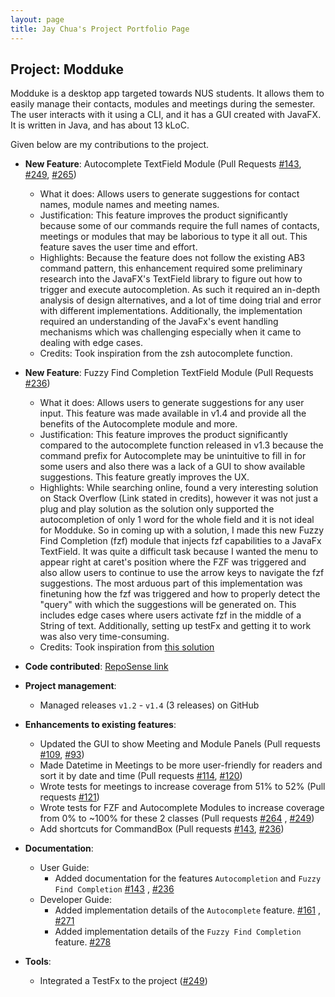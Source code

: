 ```yaml
---
layout: page
title: Jay Chua's Project Portfolio Page
---
```


## Project: Modduke

Modduke is a desktop app targeted towards NUS students. It allows them to easily manage their contacts, modules and meetings during the semester. The user interacts with it using a CLI, and it has a GUI created with JavaFX. It is written in Java, and has about 13 kLoC.

Given below are my contributions to the project.

* **New Feature**: Autocomplete TextField Module (Pull Requests [\#143](https://github.com/AY2021S1-CS2103-F10-2/tp/pull/143), [\#249](https://github.com/AY2021S1-CS2103-F10-2/tp/pull/249), [\#265](https://github.com/AY2021S1-CS2103-F10-2/tp/pull/265))
  * What it does: Allows users to generate suggestions for contact names, module names and meeting names.
  * Justification: This feature improves the product significantly because some of our commands require the full names of contacts, meetings or modules
  that may be laborious to type it all out. This feature saves the user time and effort.
  * Highlights: Because the feature does not follow the existing AB3 command pattern, this enhancement required some preliminary research into the JavaFX's
  TextField library to figure out how to trigger and execute autocompletion. As such it required an in-depth analysis of design alternatives, and a lot of time
  doing trial and error with different implementations. Additionally, the implementation required an understanding of the JavaFx's event handling mechanisms which
  was challenging especially when it came to dealing with edge cases.
  * Credits: Took inspiration from the zsh autocomplete function.

* **New Feature**: Fuzzy Find Completion TextField Module (Pull Requests [\#236](https://github.com/AY2021S1-CS2103-F10-2/tp/pull/236))
  * What it does: Allows users to generate suggestions for any user input. This feature was made available in v1.4 and provide all the benefits of the Autocomplete module and more.
  * Justification: This feature improves the product significantly compared to the autocomplete function released in v1.3 because the command prefix for Autocomplete may be unintuitive to fill in for some users
  and also there was a lack of a GUI to show available suggestions. This feature greatly improves the UX.
  * Highlights: While searching online, found a very interesting solution on Stack Overflow (Link stated in credits), however it was not just a plug and play solution as the solution only supported
  the autocompletion of only 1 word for the whole field and it is not ideal for Modduke. So in coming up with a solution, I made this new Fuzzy Find Completion (fzf) module that injects fzf capabilities to a JavaFx TextField.
  It was quite a difficult task because I wanted the menu to appear right at caret's position where the FZF was triggered and also allow users to continue to use the arrow keys to navigate the fzf suggestions. The most arduous part of this implementation
  was finetuning how the fzf was triggered and how to properly detect the "query" with which the suggestions will be generated on. This includes edge cases where users activate fzf in the middle of a String of text.
  Additionally, setting up testFx and getting it to work was also very time-consuming.
  * Credits: Took inspiration from [this solution](https://stackoverflow.com/questions/36861056/javafx-textfield-auto-suggestions)

* **Code contributed**: [RepoSense link](https://nus-cs2103-ay2021s1.github.io/tp-dashboard/#breakdown=true&search=nopenotj&sort=groupTitle&sortWithin=title&since=2020-08-14&timeframe=commit&mergegroup=&groupSelect=groupByRepos&checkedFileTypes=docs~functional-code~test-code~other)

* **Project management**:
  * Managed releases `v1.2` - `v1.4` (3 releases) on GitHub

* **Enhancements to existing features**:
  * Updated the GUI to show Meeting and Module Panels (Pull requests [\#109](https://github.com/AY2021S1-CS2103-F10-2/tp/pull/109), [\#93](https://github.com/AY2021S1-CS2103-F10-2/tp/pull/93))
  * Made Datetime in Meetings to be more user-friendly for readers and sort it by date and time (Pull requests [\#114](https://github.com/AY2021S1-CS2103-F10-2/tp/pull/114), [\#120](https://github.com/AY2021S1-CS2103-F10-2/tp/pull/120))
  * Wrote tests for meetings to increase coverage from 51% to 52% (Pull requests [\#121](https://github.com/AY2021S1-CS2103-F10-2/tp/pull/121))
  * Wrote tests for FZF and Autocomplete Modules to increase coverage from 0% to ~100% for these 2 classes (Pull requests [\#264](https://github.com/AY2021S1-CS2103-F10-2/tp/pull/264) , [\#249](https://github.com/AY2021S1-CS2103-F10-2/tp/pull/249))
  * Add shortcuts for CommandBox (Pull requests [\#143](https://github.com/AY2021S1-CS2103-F10-2/tp/pull/143), [\#236](https://github.com/AY2021S1-CS2103-F10-2/tp/pull/236))

* **Documentation**:
  * User Guide:
    * Added documentation for the features `Autocompletion` and `Fuzzy Find Completion` [\#143](https://github.com/AY2021S1-CS2103-F10-2/tp/pull/143) , [\#236](https://github.com/AY2021S1-CS2103-F10-2/tp/pull/236)
  * Developer Guide:
    * Added implementation details of the `Autocomplete` feature. [\#161](https://github.com/AY2021S1-CS2103-F10-2/tp/pull/161) , [\#271](https://github.com/AY2021S1-CS2103-F10-2/tp/pull/271)
    * Added implementation details of the `Fuzzy Find Completion` feature. [\#278](https://github.com/AY2021S1-CS2103-F10-2/tp/pull/278)

* **Tools**:
  * Integrated a TestFx to the project ([\#249](https://github.com/AY2021S1-CS2103-F10-2/tp/pull/249))

